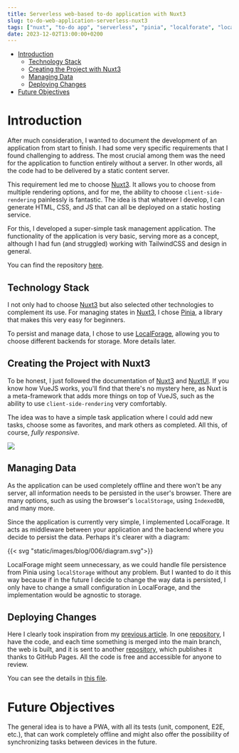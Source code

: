 ```yaml
---
title: Serverless web-based to-do application with Nuxt3
slug: to-do-web-application-serverless-nuxt3
tags: ["nuxt", "to-do app", "serverless", "pinia", "localforate", "localstorage", "nuxtui", "bun"]
date: 2023-12-02T13:00:00+0200
---
```

- [Introduction](#introduction)
  - [Technology Stack](#technology-stack)
  - [Creating the Project with Nuxt3](#creating-the-project-with-nuxt3)
  - [Managing Data](#managing-data)
  - [Deploying Changes](#deploying-changes)
- [Future Objectives](#future-objectives)

# Introduction

After much consideration, I wanted to document the development of an application from start to finish. I had some very specific requirements that I found challenging to address. The most crucial among them was the need for the application to function entirely without a server. In other words, all the code had to be delivered by a static content server.

This requirement led me to choose [Nuxt3](https://nuxt.com/docs/getting-started/introduction). It allows you to choose from multiple rendering options, and for me, the ability to choose `client-side-rendering` painlessly is fantastic. The idea is that whatever I develop, I can generate HTML, CSS, and JS that can all be deployed on a static hosting service.

For this, I developed a super-simple task management application. The functionality of the application is very basic, serving more as a concept, although I had fun (and struggled) working with TailwindCSS and design in general.

You can find the repository [here](https://github.com/jesusfj710/nuxt-to-do-app).

## Technology Stack

I not only had to choose [Nuxt3](https://nuxt.com/docs/getting-started/introduction) but also selected other technologies to complement its use. For managing states in [Nuxt3](https://nuxt.com/docs/getting-started/introduction), I chose [Pinia](https://pinia.vuejs.org), a library that makes this very easy for beginners.

To persist and manage data, I chose to use [LocalForage](https://github.com/localForage/localForage), allowing you to choose different backends for storage. More details later.

## Creating the Project with Nuxt3

To be honest, I just followed the documentation of [Nuxt3](https://nuxt.com/docs/getting-started/introduction) and [NuxtUI](https://ui.nuxt.com/getting-started). If you know how VueJS works, you'll find that there's no mystery here, as Nuxt is a meta-framework that adds more things on top of VueJS, such as the ability to use `client-side-rendering` very comfortably.

The idea was to have a simple task application where I could add new tasks, choose some as favorites, and mark others as completed. All this, of course, *fully responsive*.

![](/images/projects/nuxt-to-do-app/to-do-app_laptop.png)

## Managing Data

As the application can be used completely offline and there won't be any server, all information needs to be persisted in the user's browser. There are many options, such as using the browser's `localStorage`, using `IndexedDB`, and many more.

Since the application is currently very simple, I implemented LocalForage. It acts as middleware between your application and the backend where you decide to persist the data. Perhaps it's clearer with a diagram:

{{< svg "static/images/blog/006/diagram.svg">}}

LocalForage might seem unnecessary, as we could handle file persistence from Pinia using `localStorage` without any problem. But I wanted to do it this way because if in the future I decide to change the way data is persisted, I only have to change a small configuration in LocalForage, and the implementation would be agnostic to storage.

## Deploying Changes

Here I clearly took inspiration from my [previous article](https://jesusfj710.github.io/blog/transforming-the-structure-of-the-web-repos). In one [repository](https://github.com/jesusfj710/nuxt-to-do-app), I have the code, and each time something is merged into the main branch, the web is built, and it is sent to another [repository](https://github.com/jesusfj710/to-do-app), which publishes it thanks to GitHub Pages. All the code is free and accessible for anyone to review.

You can see the details in [this file](https://raw.githubusercontent.com/jesusfj710/nuxt-to-do-app/main/.github/workflows/buildAndPublish.yaml).

# Future Objectives

The general idea is to have a PWA, with all its tests (unit, component, E2E, etc.), that can work completely offline and might also offer the possibility of synchronizing tasks between devices in the future.
